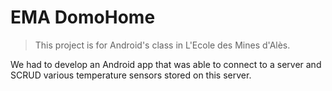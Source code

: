 EMA DomoHome
============

> This project is for Android's class in L'Ecole des Mines d'Alès.

We had to develop an Android app that was able to connect to a server and SCRUD various temperature sensors stored on this server.